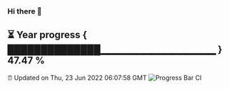 ### Hi there 👋
⏳ Year progress { ██████████████▁▁▁▁▁▁▁▁▁▁▁▁▁▁▁▁ } 47.47 %
---
⏰ Updated on Thu, 23 Jun 2022 06:07:58 GMT
![Progress Bar CI](https://github.com/Moyi321/Moyi321/workflows/Progress%20Bar%20CI/badge.svg)

